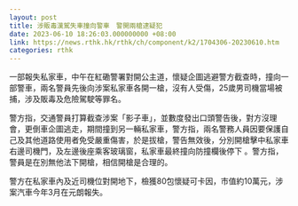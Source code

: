 ```yaml
---
layout: post
title: 涉販毒漢駕失車撞向警車　警開兩槍逮疑犯
date: 2023-06-10 18:26:03.000000000 +08:00
link: https://news.rthk.hk/rthk/ch/component/k2/1704306-20230610.htm
categories: rthk
---
```


一部報失私家車，中午在紅磡警署對開公主道，懷疑企圖逃避警方截查時，撞向一部警車，兩名警員先後向涉案私家車各開一槍，沒有人受傷，25歲男司機當場被捕，涉及販毒及危險駕駛等罪名。

警方指，交通警員打算截查涉案「影子車」，並數度發出口頭警告後，對方沒理會，更倒車企圖逃走，期間撞到另一輛私家車，警方指，兩名警務人員因要保護自己及其他道路使用者免受嚴重傷害，於是拔槍，警告無效後，分別開槍擊中私家車右邊司機門，及左邊後座乘客玻璃窗，私家車最終撞向防撞欄後停下 。警方指，警員是在別無他法下開槍，相信開槍是合理的。

警方在私家車內及近司機位對開地下，檢獲80包懷疑可卡因，市值約10萬元，涉案汽車今年3月在元朗報失。
